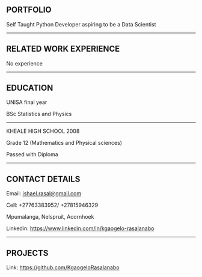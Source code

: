 PORTFOLIO
-------------------------
Self Taught Python Developer aspiring to be a Data Scientist

__________________________________________________________
RELATED WORK EXPERIENCE 
-------------------------
No experience 

__________________________________________________________
EDUCATION
--------------------------
UNISA final year

BSc Statistics and Physics
***************************
KHEALE HIGH SCHOOL 2008

Grade 12 (Mathematics and Physical sciences)

Passed with Diploma 

__________________________________________________________
CONTACT DETAILS
--------------------------
Email: ishael.rasal@gmail.com

Cell: +27763383952/ +27815946329

Mpumalanga, Nelspruit, Acornhoek

Linkedin:  https://www.linkedin.com/in/kgaogelo-rasalanabo

__________________________________________________________
PROJECTS
-----------------------------
Link:  https://github.com/KgaogeloRasalanabo
